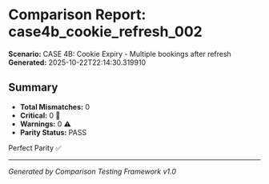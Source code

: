 # Comparison Report: case4b_cookie_refresh_002
**Scenario:** CASE 4B: Cookie Expiry - Multiple bookings after refresh
**Generated:** 2025-10-22T22:14:30.319910

## Summary
- **Total Mismatches:** 0
- **Critical:** 0 🚨
- **Warnings:** 0 ⚠️
- **Parity Status:** PASS

Perfect Parity ✅

---
*Generated by Comparison Testing Framework v1.0*